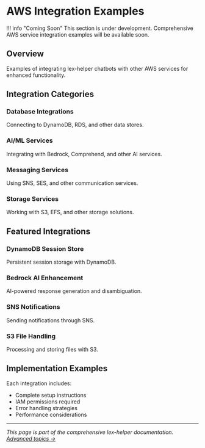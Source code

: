 # AWS Integration Examples

!!! info "Coming Soon"
    This section is under development. Comprehensive AWS service integration examples will be available soon.

## Overview

Examples of integrating lex-helper chatbots with other AWS services for enhanced functionality.

## Integration Categories

### Database Integrations
Connecting to DynamoDB, RDS, and other data stores.

### AI/ML Services
Integrating with Bedrock, Comprehend, and other AI services.

### Messaging Services
Using SNS, SES, and other communication services.

### Storage Services
Working with S3, EFS, and other storage solutions.

## Featured Integrations

### DynamoDB Session Store
Persistent session storage with DynamoDB.

### Bedrock AI Enhancement
AI-powered response generation and disambiguation.

### SNS Notifications
Sending notifications through SNS.

### S3 File Handling
Processing and storing files with S3.

## Implementation Examples

Each integration includes:
- Complete setup instructions
- IAM permissions required
- Error handling strategies
- Performance considerations

---

*This page is part of the comprehensive lex-helper documentation. [Advanced topics →](../advanced/architecture.md)*
